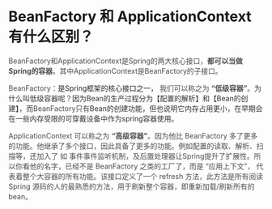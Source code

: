# BeanFactory 和 ApplicationContext有什么区别？

<font style="color:rgb(77, 77, 77);">BeanFactory和ApplicationContext是Spring的两大核心接口，</font>**<font style="color:rgb(77, 77, 77);">都可以当做Spring的容器</font>**<font style="color:rgb(77, 77, 77);">。其中ApplicationContext是BeanFactory的子接口。</font>

<font style="color:rgb(77, 77, 77);"></font>

<font style="color:rgb(77, 77, 77);"> </font>

<font style="color:rgb(77, 77, 77);">BeanFactory：</font><font style="color:rgb(36, 41, 47);">是Spring框架的核心接口之一， </font><font style="color:rgb(77, 77, 77);">我们可以称之为 </font>**<font style="color:rgb(77, 77, 77);">“低级容器”</font>**<font style="color:rgb(77, 77, 77);">。</font><font style="color:rgb(51, 51, 51);">为什么叫低级容器呢？因为Bean的生产过程分为【配置的解析】和【Bean的创建】，而</font><font style="color:rgb(77, 77, 77);">BeanFactory只有</font><font style="color:rgb(51, 51, 51);">Bean的创建功能，但也说明它内存占用更小，在早期会在一些内存受限的可穿戴设备中作为spring容器使用。</font>

<font style="color:rgb(77, 77, 77);"></font>

<font style="color:rgb(77, 77, 77);">ApplicationContext 可以称之为 </font>**<font style="color:rgb(77, 77, 77);">“高级容器”</font>**<font style="color:rgb(77, 77, 77);">。因为他比 BeanFactory 多了更多的功能。他继承了多个接口，因此具备了更多的功能。例如配置的读取、解析、扫描等，还加入了 如 事件事件监听机制，及后置处理器让Spring提升了扩展性。所以你看他的名字，已经不是 BeanFactory 之类的工厂了，而是 “应用上下文”， 代表着整个大容器的所有功能。该接口定义了一个 refresh 方法，此方法是所有阅读 Spring 源码的人的最熟悉的方法，用于刷新整个容器，即重新加载/刷新所有的 bean。</font>

<font style="color:rgb(77, 77, 77);"></font>

 


